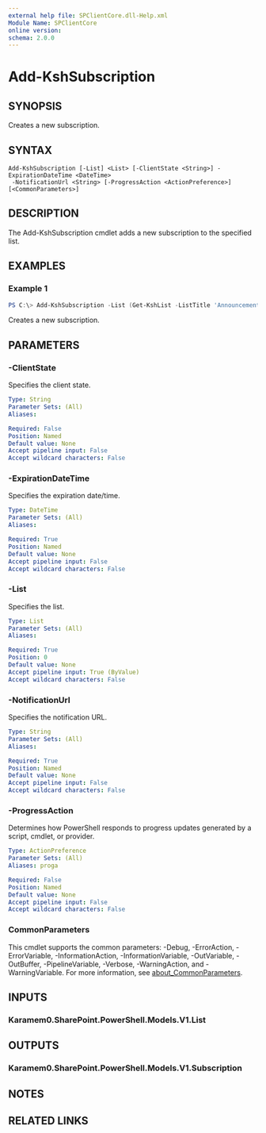 ```yaml
---
external help file: SPClientCore.dll-Help.xml
Module Name: SPClientCore
online version:
schema: 2.0.0
---
```


# Add-KshSubscription

## SYNOPSIS
Creates a new subscription.

## SYNTAX

```
Add-KshSubscription [-List] <List> [-ClientState <String>] -ExpirationDateTime <DateTime>
 -NotificationUrl <String> [-ProgressAction <ActionPreference>] [<CommonParameters>]
```

## DESCRIPTION
The Add-KshSubscription cmdlet adds a new subscription to the specified list.

## EXAMPLES

### Example 1
```powershell
PS C:\> Add-KshSubscription -List (Get-KshList -ListTitle 'Announcements') -ExpirationDateTime [System.DateTime]::UtcNow.AddDays(1) -NotificationUrl 'https://www.example.com'
```

Creates a new subscription.

## PARAMETERS

### -ClientState
Specifies the client state.

```yaml
Type: String
Parameter Sets: (All)
Aliases:

Required: False
Position: Named
Default value: None
Accept pipeline input: False
Accept wildcard characters: False
```

### -ExpirationDateTime
Specifies the expiration date/time.

```yaml
Type: DateTime
Parameter Sets: (All)
Aliases:

Required: True
Position: Named
Default value: None
Accept pipeline input: False
Accept wildcard characters: False
```

### -List
Specifies the list.

```yaml
Type: List
Parameter Sets: (All)
Aliases:

Required: True
Position: 0
Default value: None
Accept pipeline input: True (ByValue)
Accept wildcard characters: False
```

### -NotificationUrl
Specifies the notification URL.

```yaml
Type: String
Parameter Sets: (All)
Aliases:

Required: True
Position: Named
Default value: None
Accept pipeline input: False
Accept wildcard characters: False
```

### -ProgressAction
Determines how PowerShell responds to progress updates generated by a script, cmdlet, or provider.

```yaml
Type: ActionPreference
Parameter Sets: (All)
Aliases: proga

Required: False
Position: Named
Default value: None
Accept pipeline input: False
Accept wildcard characters: False
```

### CommonParameters
This cmdlet supports the common parameters: -Debug, -ErrorAction, -ErrorVariable, -InformationAction, -InformationVariable, -OutVariable, -OutBuffer, -PipelineVariable, -Verbose, -WarningAction, and -WarningVariable. For more information, see [about_CommonParameters](http://go.microsoft.com/fwlink/?LinkID=113216).

## INPUTS

### Karamem0.SharePoint.PowerShell.Models.V1.List

## OUTPUTS

### Karamem0.SharePoint.PowerShell.Models.V1.Subscription

## NOTES

## RELATED LINKS

